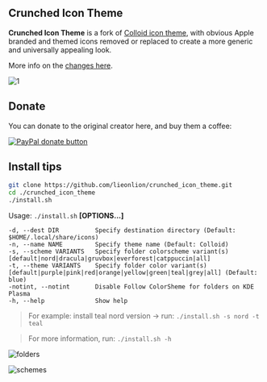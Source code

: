 ## Crunched Icon Theme

**Crunched Icon Theme** is a fork of [Colloid icon theme](https://github.com/vinceliuice/Colloid-icon-theme), with obvious Apple branded and themed icons removed or replaced to create a more generic and universally appealing look.

More info on the [changes here](changes.md).

![1](preview.png?raw=true)

## Donate

You can donate to the original creator here, and buy them a coffee:

<span class="paypal"><a href="https://www.paypal.me/vinceliuice" title="Donate to this project using Paypal"><img src="https://www.paypalobjects.com/webstatic/mktg/Logo/pp-logo-100px.png" alt="PayPal donate button" /></a></span>

## Install tips

```bash
git clone https://github.com/lieonlion/crunched_icon_theme.git
cd ./crunched_icon_theme
./install.sh
```

Usage: `./install.sh` **[OPTIONS...]**

```
-d, --dest DIR          Specify destination directory (Default: $HOME/.local/share/icons)
-n, --name NAME         Specify theme name (Default: Colloid)
-s, --scheme VARIANTS   Specify folder colorscheme variant(s) [default|nord|dracula|gruvbox|everforest|catppuccin|all]
-t, --theme VARIANTS    Specify folder color variant(s) [default|purple|pink|red|orange|yellow|green|teal|grey|all] (Default: blue)
-notint, --notint       Disable Follow ColorSheme for folders on KDE Plasma
-h, --help              Show help
```

> For example: install teal nord version -> run: `./install.sh -s nord -t teal`

> For more information, run: `./install.sh -h`

![folders](folders.png?raw=true)

![schemes](schemes.png?raw=true)

